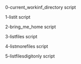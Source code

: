 0-current_workinf_directory script

1-listit script

2-bring_me_home script

3-listfiles script

4-listmorefiles script

5-listfilesdigitonly script
